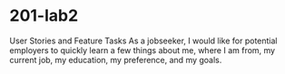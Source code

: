# 201-lab2
User Stories and Feature Tasks
As a jobseeker, I would like for potential employers to quickly learn a few things about me, where I am from, my current job, my education, my preference, and my goals.
